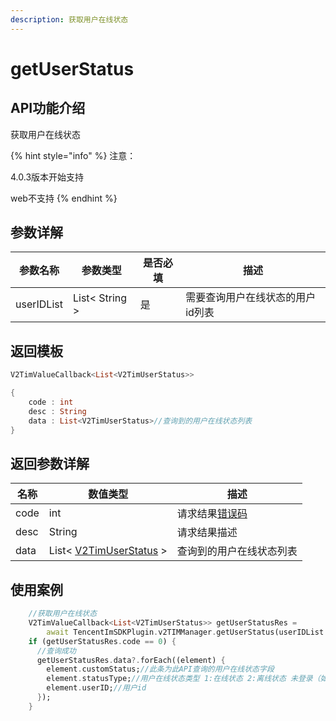 ```yaml
---
description: 获取用户在线状态
---
```


# getUserStatus

## API功能介绍

获取用户在线状态

{% hint style="info" %}
注意：

4.0.3版本开始支持

web不支持
{% endhint %}

## 参数详解

| 参数名称       | 参数类型           | 是否必填 | 描述                 |
| ---------- | -------------- | ---- | ------------------ |
| userIDList | List< String > | 是    |  需要查询用户在线状态的用户id列表 |

## 返回模板

```dart
V2TimValueCallback<List<V2TimUserStatus>>

{
    code : int
    desc : String
    data : List<V2TimUserStatus>//查询到的用户在线状态列表
}
```

## 返回参数详解

| 名称   | 数值类型                                                                | 描述                                                             |
| ---- | ------------------------------------------------------------------- | -------------------------------------------------------------- |
| code | int                                                                 | 请求结果[错误码](https://cloud.tencent.com/document/product/269/1671) |
| desc | String                                                              | 请求结果描述                                                         |
| data | List< [V2TimUserStatus](../guan-jian-lei/user/v2timuserstatus.md) > | 查询到的用户在线状态列表                                                   |

## 使用案例  &#x20;

```dart
    //获取用户在线状态
    V2TimValueCallback<List<V2TimUserStatus>> getUserStatusRes =
        await TencentImSDKPlugin.v2TIMManager.getUserStatus(userIDList: []);// 需要查询用户在线状态的用户id列表
    if (getUserStatusRes.code == 0) {
      //查询成功
      getUserStatusRes.data?.forEach((element) {
        element.customStatus;//此条为此API查询的用户在线状态字段
        element.statusType;//用户在线状态类型 1:在线状态 2:离线状态 未登录（如主动调用 logout 接口，或者账号注册后还未登录）
        element.userID;//用户id
      });
    }
```
